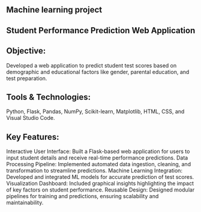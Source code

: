 ## Machine learning project 

## Student Performance Prediction Web Application

## Objective: 
Developed a web application to predict student test scores based on demographic and educational factors like gender, parental education, and test preparation.
## Tools & Technologies:
Python, Flask, Pandas, NumPy, Scikit-learn, Matplotlib, HTML, CSS, and Visual Studio Code.
## Key Features:
Interactive User Interface: Built a Flask-based web application for users to input student details and receive real-time performance predictions.
Data Processing Pipeline: Implemented automated data ingestion, cleaning, and transformation to streamline predictions.
Machine Learning Integration: Developed and integrated ML models for accurate prediction of test scores.
Visualization Dashboard: Included graphical insights highlighting the impact of key factors on student performance.
Reusable Design: Designed modular pipelines for training and predictions, ensuring scalability and maintainability.
